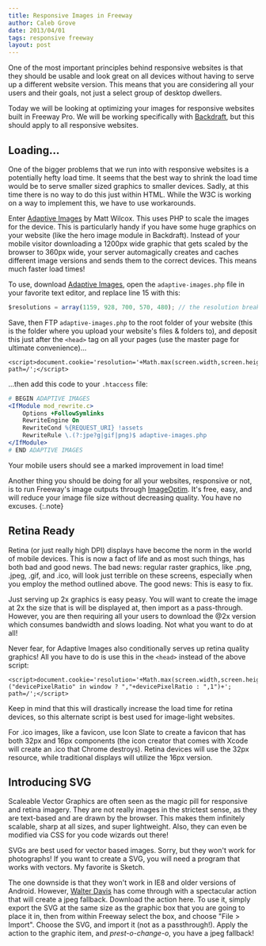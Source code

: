 ```yaml
---
title: Responsive Images in Freeway
author: Caleb Grove
date: 2013/04/01
tags: responsive freeway
layout: post
---
```


One of the most important principles behind responsive websites is that they should be usable and look great on all devices without having to serve up a different website version. This means that you are considering all your users and their goals, not just a select group of desktop dwellers.

Today we will be looking at optimizing your images for responsive websites built in Freeway Pro. We will be working specifically with [Backdraft](http://backdraft.onrampwebdesign.com), but this should apply to all responsive websites.

## Loading...

One of the bigger problems that we run into with responsive websites is a potentially hefty load time. It seems that the best way to shrink the load time would be to serve smaller sized graphics to smaller devices. Sadly, at this time there is no way to do this just within HTML. While the W3C is working on a way to implement this, we have to use workarounds.

Enter [Adaptive Images](http://adaptive-images.com) by Matt Wilcox. This uses PHP to scale the images for the device. This is particularly handy if you have some huge graphics on your website (like the hero image module in Backdraft). Instead of your mobile visitor downloading a 1200px wide graphic that gets scaled by the browser to 360px wide, your server automagically creates and caches different image versions and sends them to the correct devices. This means much faster load times!

To use, download [Adaptive Images](http://adaptive-images.com), open the `adaptive-images.php` file in your favorite text editor, and replace line 15 with this:

~~~~ javascript
$resolutions = array(1159, 928, 700, 570, 480); // the resolution break-points to use (screen widths, in pixels, customized for Backdraft)
~~~~

Save, then FTP `adaptive-images.php` to the root folder of your website (this is the folder where you upload your website's files & folders to), and deposit this just after the `<head>` tag on all your pages (use the master page for ultimate convenience)...

~~~~
<script>document.cookie='resolution='+Math.max(screen.width,screen.height)+'; path=/';</script>
~~~~

...then add this code to your `.htaccess` file:

~~~~ apache
# BEGIN ADAPTIVE IMAGES
<IfModule mod_rewrite.c>
	Options +FollowSymlinks
	RewriteEngine On
	RewriteCond %{REQUEST_URI} !assets
	RewriteRule \.(?:jpe?g|gif|png)$ adaptive-images.php
</IfModule>
# END ADAPTIVE IMAGES
~~~~

Your mobile users should see a marked improvement in load time!

Another thing you should be doing for all your websites, responsive or not, is to run Freeway's image outputs through [ImageOptim](http://imageoptim.com). It's free, easy, and will reduce your image file size without decreasing quality. You have no excuses.
{:.note}

## Retina Ready

Retina (or just really high DPI) displays have become the norm in the world of mobile devices. This is now a fact of life and as most such things, has both bad and good news. The bad news: regular raster graphics, like .png, .jpeg, .gif, and .ico, will look just terrible on these screens, especially when you employ the method outlined above. The good news: This is easy to fix.

Just serving up 2x graphics is easy peasy. You will want to create the image at 2x the size that is will be displayed at, then import as a pass-through. However, you are then requiring all your users to download the @2x version which consumes bandwidth and slows loading. Not what you want to do at all!

Never fear, for Adaptive Images also conditionally serves up retina quality graphics! All you have to do is use this in the `<head>` instead of the above script:

	<script>document.cookie='resolution='+Math.max(screen.width,screen.height)+("devicePixelRatio" in window ? ","+devicePixelRatio : ",1")+'; path=/';</script>

Keep in mind that this will drastically increase the load time for retina devices, so this alternate script is best used for image-light websites.

For .ico images, like a favicon, use Icon Slate to create a favicon that has both 32px and 16px components (the icon creator that comes with Xcode will create an .ico that Chrome destroys). Retina devices will use the 32px resource, while traditional displays will utilize the 16px version.

## Introducing SVG

Scaleable Vector Graphics are often seen as the magic pill for responsive and retina imagery. They are not really images in the strictest sense, as they are text-based and are drawn by the browser. This makes them infinitely scalable, sharp at all sizes, and super lightweight. Also, they can even be modified via CSS for you code wizards out there!

SVGs are best used for vector based images. Sorry, but they won't work for photographs! If you want to create a SVG, you will need a program that works with vectors. My favorite is Sketch.

The one downside is that they won't work in IE8 and older versions of Android. However, [Walter Davis](http://walterdavisstudio.com) has come through with a spectacular action that will create a jpeg fallback. Download the action here. To use it, simply export the SVG at the same size as the graphic box that you are going to place it in, then from within Freeway select the box, and choose "File > Import". Choose the SVG, and import it (not as a passthrough!). Apply the action to the graphic item, and *prest-o-change-o*, you have a jpeg fallback!
